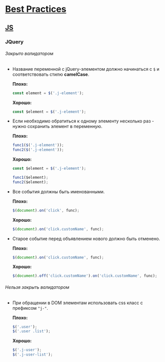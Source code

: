 # [Best Practices](../../README.md)

## [JS](../README.md)

### JQuery

###### Закрыто валидатором

- Название переменной с jQuery-элементом должно начинаться с `$` и соответствовать стилю **camelCase**.

  **Плохо:**
  ```js
  const element = $('.j-element');
  ```
  **Хорошо:**
  ```js
  const $element = $('.j-element');
  ```

- Если необходимо обратиться к одному элементу несколько раз - нужно сохранить элемент в переменную.

  **Плохо:**
  ```js
  func1($('.j-element'));
  func2($('.j-element'));
  ```
  **Хорошо:**
  ```js
  const $element = $('.j-element');

  func1($element);
  func2($element);
  ```

- Все события должны быть именованными.

  **Плохо:**
  ```js
  $(document).on('click', func);
  ```
  **Хорошо:**
  ```js
  $(document).on('click.customName', func);
  ```

- Старое событие перед объявлением нового должно быть отменено.

  **Плохо:**
  ```js
  $(document).on('click.customName', func);
  ```
  **Хорошо:**
  ```js
  $(document).off('click.customName').on('click.customName', func);
  ```

###### Нельзя закрыть валидатором

- При обращении в DOM элементам использовать css класс с префиксом `"j-"`.

  **Плохо:**
  ```js
  $('.user');
  $('.user .list');
  ```
  **Хорошо:**
  ```js
  $('.j-user');
  $('.j-user-list');
  ```
